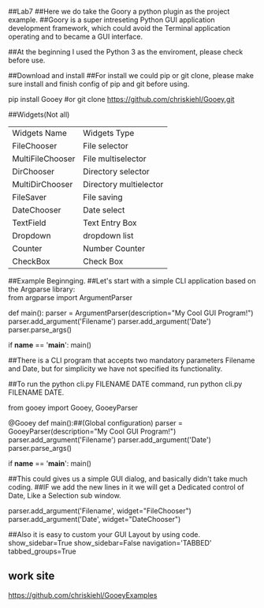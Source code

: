 ##Lab7
##Here we do take the Goory a python plugin as the project example.
##Goory is a super intreseting Python GUI application development framework, which could avoid the Terminal application operating and to became a GUI interface.

##At the beginning I used the Python 3 as the enviroment, please check before use.

##Download and install
##For install we could pip or git clone, please make sure install and finish config of pip and git before using. 




pip install Gooey
#or 
git clone https://github.com/chriskiehl/Gooey.git


##Widgets(Not all)

<table>
  <tr>
    <td>Widgets Name</td>
    <td>Widgets Type</td>
  </tr>
  <tr>
    <td>FileChooser</td>
    <td>File selector</td>
  </tr>
<tr>
    <td>MultiFileChooser</td>
    <td>File multiselector</td>
  </tr>
<tr>
    <td>DirChooser</td>
    <td>Directory selector</td>
  </tr>
<tr>
    <td>MultiDirChooser</td>
    <td>Directory multielector</td>
  </tr>
<tr>
    <td>FileSaver</td>
    <td>File saving</td>
  </tr>
<tr>
    <td>DateChooser</td>
    <td>Date select</td>
  </tr>
<tr>
    <td>TextField</td>
    <td>Text Entry Box</td>
  </tr>
<tr>
    <td>Dropdown</td>
    <td>dropdown list</td>
  </tr>
<tr>
    <td>Counter</td>
    <td>Number Counter</td>
  </tr>
<tr>
    <td>CheckBox</td>
    <td>Check Box</td>
  </tr>
</table>

##Example Beginnging.
##Let's start with a simple CLI application based on the Argparse library:  
from argparse import ArgumentParser

def main():
    parser = ArgumentParser(description="My Cool GUI Program!")
    parser.add_argument('Filename')
    parser.add_argument('Date')
    parser.parse_args()

if __name__ == '__main__':
    main()

##There is a CLI program that accepts two mandatory parameters Filename and Date, but for simplicity we have not specified its functionality.  
 
##To run the python cli.py FILENAME DATE command, run python cli.py FILENAME DATE.  

from gooey import Gooey, GooeyParser

@Gooey
def main():##(Global configuration)
    parser = GooeyParser(description="My Cool GUI Program!")
    parser.add_argument('Filename')
    parser.add_argument('Date')
    parser.parse_args()

if   __name__ == '__main__':
    main()

##This could gives us a simple GUI dialog, and basically didn't take much coding.
##IF we add the new lines in it we will get a Dedicated control of Date, Like a Selection sub window.

parser.add_argument('Filename', widget="FileChooser")
parser.add_argument('Date', widget="DateChooser")

##Also it is easy to custom your GUI Layout by using code.
show_sidebar=True
show_sidebar=False
navigation='TABBED'
tabbed_groups=True

## work site 
https://github.com/chriskiehl/GooeyExamples
